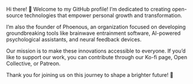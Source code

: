 Hi there! 👋
Welcome to my GitHub profile! I’m dedicated to creating open-source technologies that empower personal growth and transformation.

I’m also the founder of Phoenous, an organization focused on developing groundbreaking tools like brainwave entrainment software, AI-powered psychological assistants, and neural feedback devices.

Our mission is to make these innovations accessible to everyone. If you’d like to support our work, you can contribute through our Ko-fi page, Open Collective, or Patreon.

Thank you for joining us on this journey to shape a brighter future! 🚀

<!---
rustedsec/rustedsec is a ✨ special ✨ repository because its `README.md` (this file) appears on your Giindex.htmltHub profile.
You can click the Preview link to take a look at your changes.
--->
